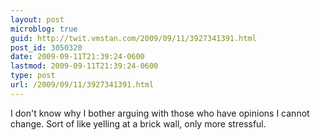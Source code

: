 ```yaml
---
layout: post
microblog: true
guid: http://twit.vmstan.com/2009/09/11/3927341391.html
post_id: 3050320
date: 2009-09-11T21:39:24-0600
lastmod: 2009-09-11T21:39:24-0600
type: post
url: /2009/09/11/3927341391.html
---
```

I don't know why I bother arguing with those who have opinions I cannot change. Sort of like yelling at a brick wall, only more stressful.
